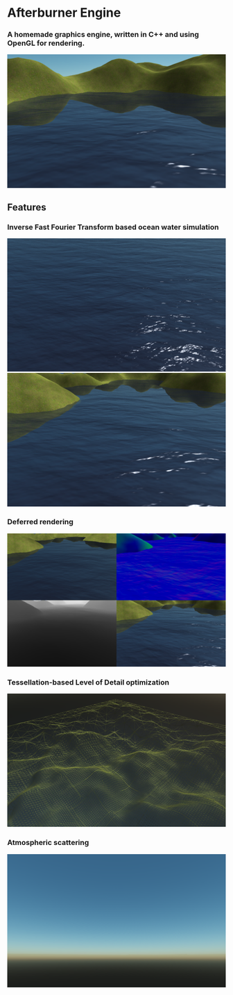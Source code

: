 # Afterburner Engine
### A homemade graphics engine, written in C++ and using OpenGL for rendering.
![](/screenshots/lake2.png)

## Features
### Inverse Fast Fourier Transform based ocean water simulation
![](/screenshots/ocean.png)
![](/screenshots/lake.png)

### Deferred rendering
![](/screenshots/deferred.png)

### Tessellation-based Level of Detail optimization
![](/screenshots/tessellation.png)

### Atmospheric scattering
![](/screenshots/atmosphere.png)

